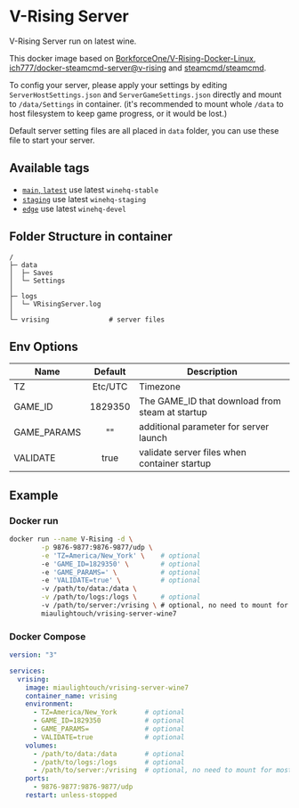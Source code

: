 # V-Rising Server

V-Rising Server run on latest wine.

This docker image based on [BorkforceOne/V-Rising-Docker-Linux](https://github.com/BorkforceOne/V-Rising-Docker-Linux), [ich777/docker-steamcmd-server@v-rising](https://github.com/ich777/docker-steamcmd-server/tree/vrising) and [steamcmd/steamcmd](https://github.com/steamcmd/docker).

To config your server, please apply your settings by editing `ServerHostSettings.json` and `ServerGameSettings.json` directly and mount to `/data/Settings` in container. (it's recommended to mount whole `/data` to host filesystem to keep game progress, or it would be lost.)

Default server setting files are all placed in `data` folder, you can use these file to start your server.

## Available tags

- [`main`, `latest`](https://github.com/miaulightouch/vrising-server-wine7/blob/main/Dockerfile) use latest `winehq-stable`
- [`staging`](https://github.com/miaulightouch/vrising-server-wine7/blob/staging/Dockerfile) use latest `winehq-staging`
- [`edge`](https://github.com/miaulightouch/vrising-server-wine7/blob/edge/Dockerfile) use latest `winehq-devel`

## Folder Structure in container

```plain
/
├─ data
│  ├─ Saves
│  └─ Settings
│
├─ logs
│  └─ VRisingServer.log
│
└─ vrising               # server files
```

## Env Options

| Name | Default | Description |
| ---- |:-------:| ----------- |
| TZ | Etc/UTC | Timezone |
| GAME_ID | 1829350 | The GAME_ID that download from steam at startup
| GAME_PARAMS | "" | additional parameter for server launch
| VALIDATE | true | validate server files when container startup

## Example

### Docker run

```sh
docker run --name V-Rising -d \
        -p 9876-9877:9876-9877/udp \
        -e 'TZ=America/New_York' \    # optional
        -e 'GAME_ID=1829350' \        # optional
        -e 'GAME_PARAMS=' \           # optional
        -e 'VALIDATE=true' \          # optional
        -v /path/to/data:/data \
        -v /path/to/logs:/logs \      # optional
        -v /path/to/server:/vrising \ # optional, no need to mount for most case
        miaulightouch/vrising-server-wine7
```

### Docker Compose

```yml
version: "3"

services:
  vrising:
    image: miaulightouch/vrising-server-wine7
    container_name: vrising
    environment:
      - TZ=America/New_York       # optional
      - GAME_ID=1829350           # optional
      - GAME_PARAMS=              # optional
      - VALIDATE=true             # optional
    volumes:
      - /path/to/data:/data       # optional
      - /path/to/logs:/logs       # optional
      - /path/to/server:/vrising  # optional, no need to mount for most case
    ports:
      - 9876-9877:9876-9877/udp
    restart: unless-stopped
```
